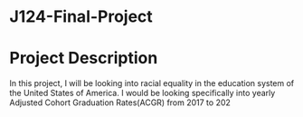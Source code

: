 # J124-Final-Project

<h1>Project Description</h1>
In this project, I will be looking into racial equality in the education system of the United States of America. I would be looking specifically into yearly Adjusted Cohort Graduation Rates(ACGR) from 2017 to 202
